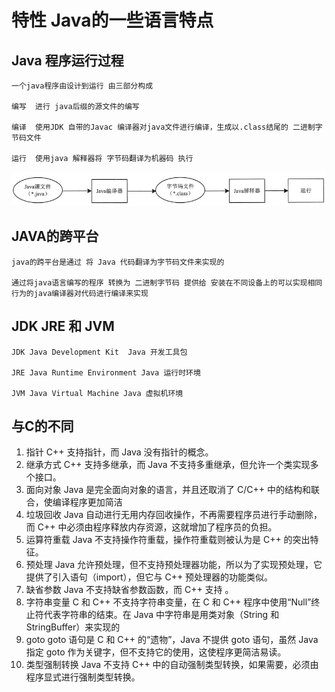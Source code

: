 # 特性 Java的一些语言特点

## Java 程序运行过程

    一个java程序由设计到运行 由三部分构成

    编写	进行 java后缀的源文件的编写

    编译	使用JDK 自带的Javac 编译器对java文件进行编译，生成以.class结尾的 二进制字节码文件

    运行	使用java 解释器将 字节码翻译为机器码 执行


![1666173041445](image/特性/1666173041445.png)


## JAVA的跨平台

    java的跨平台是通过 将 Java 代码翻译为字节码文件来实现的

    通过将java语言编写的程序 转换为 二进制字节码 提供给 安装在不同设备上的可以实现相同行为的java编译器对代码进行编译来实现


## JDK JRE 和 JVM

    JDK Java Development Kit  Java 开发工具包

    JRE Java Runtime Environment Java 运行时环境

    JVM Java Virtual Machine Java 虚拟机环境


## 与C的不同

    

1. 指针  C++ 支持指针，而 Java 没有指针的概念。
2. 继承方式  C++ 支持多继承，而 Java 不支持多重继承，但允许一个类实现多个接口。
3. 面向对象  Java 是完全面向对象的语言，并且还取消了 C/C++ 中的结构和联合，使编译程序更加简洁
4. 垃圾回收 Java 自动进行无用内存回收操作，不再需要程序员进行手动删除，而 C++ 中必须由程序释放内存资源，这就增加了程序员的负担。
5. 运算符重载  Java 不支持操作符重载，操作符重载则被认为是 C++ 的突出特征。
6. 预处理  Java 允许预处理，但不支持预处理器功能，所以为了实现预处理，它提供了引入语句（import），但它与 C++ 预处理器的功能类似。
7. 缺省参数  Java 不支持缺省参数函数，而 C++ 支持 。
8. 字符串变量  C 和 C++ 不支持字符串变量，在 C 和 C++ 程序中使用“Null”终止符代表字符串的结束。在 Java 中字符串是用类对象（String 和 StringBuffer）来实现的
9. goto   goto 语句是 C 和 C++ 的“遗物”，Java 不提供 goto 语句，虽然 Java 指定 goto 作为关键字，但不支持它的使用，这使程序更简洁易读。
10. 类型强制转换 Java 不支持 C++ 中的自动强制类型转换，如果需要，必须由程序显式进行强制类型转换。
